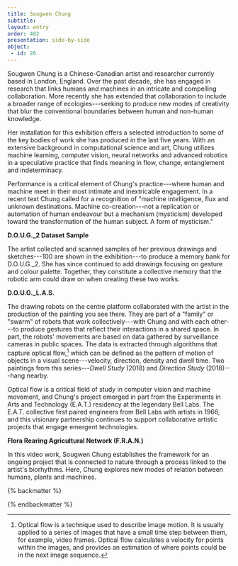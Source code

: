 ```yaml
---
title: Sougwen Chung
subtitle: 
layout: entry
order: 402
presentation: side-by-side
object:
 - id: 26 
---
```


Sougwen Chung is a Chinese-Canadian artist and researcher currently based in London, England. Over the past decade, she has engaged in research that links humans and machines in an intricate and compelling collaboration. More recently she has extended that collaboration to include a broader range of ecologies---seeking to produce new modes of creativity that blur the conventional boundaries between human and non-human knowledge.

Her installation for this exhibition offers a selected introduction to some of the key bodies of work she has produced in the last five years. With an extensive background in computational science and art, Chung utilizes machine learning, computer vision, neural networks and advanced robotics in a speculative practice that finds meaning in flow, change, entanglement and indeterminacy.

Performance is a critical element of Chung's practice---where human and machine meet in their most intimate and inextricable engagement. In a recent text Chung called for a recognition of "machine intelligence, flux and unknown destinations. Machine co-creation---not a replication or automation of human endeavour but a mechanism (mysticism) developed toward the transformation of the human subject. A form of mysticism."

**D.O.U.G.\_2 Dataset Sample**

The artist collected and scanned samples of her previous drawings and sketches---100 are shown in the exhibition---to produce a memory bank for D.O.U.G.\_2. She has since continued to add drawings focusing on gesture and colour palette. Together, they constitute a collective memory that the robotic arm could draw on when creating these two works.

**D.O.U.G.\_L.A.S.**

The drawing robots on the centre platform collaborated with the artist in the production of the painting you see there. They are part of a "family" or "swarm" of robots that work collectively---with Chung and with each other---to produce gestures that reflect their interactions in a shared space. In part, the robots' movements are based on data gathered by surveillance cameras in public spaces. The data is extracted through algorithms that capture optical flow,[^1] which can be defined as the pattern of motion of objects in a visual scene---velocity, direction, density and dwell time. Two paintings from this series---*Dwell Study* (2018) and *Direction Study* (2018)---hang nearby.

Optical flow is a critical field of study in computer vision and machine movement, and Chung's project emerged in part from the Experiments in Arts and Technology (E.A.T.) residency at the legendary Bell Labs. The E.A.T. collective first paired engineers from Bell Labs with artists in 1966, and this visionary partnership continues to support collaborative artistic projects that engage emergent technologies.

**Flora Rearing Agricultural Network (F.R.A.N.)**

In this video work, Sougwen Chung establishes the framework for an ongoing project that is connected to nature through a process linked to the artist's biorhythms. Here, Chung explores new modes of relation between humans, plants and machines.

{% backmatter %}

[^1]: Optical flow is a technique used to describe image motion. It is usually applied to a series of images that have a small time step between them, for example, video frames. Optical flow calculates a velocity for points within the images, and provides an estimation of where points could be in the next image sequence.

{% endbackmatter %}